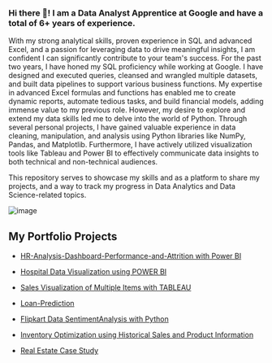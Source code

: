 ### Hi there 👋! I am a Data Analyst Apprentice at Google and have a total of 6+ years of experience.

With my strong analytical skills, proven experience in SQL and advanced Excel, and a passion for leveraging data to drive meaningful insights, I am confident I can significantly contribute to your team's success.
For the past two years, I have honed my SQL proficiency while working at Google. I have designed and executed queries, cleansed and wrangled multiple datasets, and built data pipelines to support various business functions. My expertise in advanced Excel formulas and functions has enabled me to create dynamic reports, automate tedious tasks, and build financial models, adding immense value to my previous role.
However, my desire to explore and extend my data skills led me to delve into the world of Python. Through several personal projects, I have gained valuable experience in data cleaning, manipulation, and analysis using Python libraries like NumPy, Pandas, and Matplotlib. Furthermore, I have actively utilized visualization tools like Tableau and Power BI to effectively communicate data insights to both technical and non-technical audiences.

This repository serves to showcase my skills and as a platform to share my projects, and a way to track my progress in Data Analytics and Data Science-related topics.



![image](https://github.com/bhanumathyds/bhanumathyds/assets/135960752/9f70f5e6-ce00-4b0d-a520-5fc8defb8f68)





## My Portfolio Projects
* [HR-Analysis-Dashboard-Performance-and-Attrition with Power BI](https://github.com/bhanumathyds/HR-Analysis-Dashboard-Performance-and-Attrition-/blob/main/HR%20Performance%20Analyzer%20-%20using%20powerbi.pdf)
  
* [Hospital Data Visualization using POWER BI](https://github.com/bhanumathyds/HospitalDataVisualization/blob/main/hospital.pdf)

* [Sales Visualization of Multiple Items with TABLEAU](https://github.com/bhanumathyds/SalesVisualizationofMultipleItems/blob/main/Story%201.pdf)

* [Loan-Prediction](https://github.com/bhanumathyds/Loan-Prediction/blob/main/DecisionTree(LoanPrediction)Assignment.ipynb)

* [Flipkart Data SentimentAnalysis with Python ](https://github.com/bhanumathyds/FlipkartDataSentimentAnalysis/blob/main/SentimentAnalysisonFlipkartdata.ipynb)

* [Inventory Optimization using Historical Sales and Product Information](https://github.com/bhanumathyds/Inventory-Optimization-using-Historical-Sales-and-Inventory/blob/main/EcommerceWish-%20Inventory%26Sales.ipynb)
  
* [Real Estate Case Study](https://github.com/bhanumathyds/Real-Estate-Case-Study/blob/main/LinearRegression(Project).ipynb)


<!--
**bhanumathyds/bhanumathyds** is a ✨ _special_ ✨ repository because its `README.md` (this file) appears on your GitHub profile.

